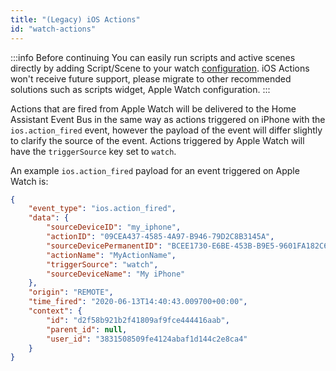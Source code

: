 ```yaml
---
title: "(Legacy) iOS Actions"
id: "watch-actions"
---
```


:::info Before continuing
You can easily run scripts and active scenes directly by adding Script/Scene to your watch [configuration](/docs/apple-watch/#home).
iOS Actions won't receive future support, please migrate to other recommended solutions such as scripts widget, Apple Watch configuration.
:::

Actions that are fired from Apple Watch will be delivered to the Home Assistant Event Bus in the same way as actions triggered on iPhone with the `ios.action_fired` event, however the payload of the event will differ slightly to clarify the source of the event. Actions triggered by Apple Watch will have the `triggerSource` key set to `watch`.

An example `ios.action_fired` payload for an event triggered on Apple Watch is:

```json
{
    "event_type": "ios.action_fired",
    "data": {
        "sourceDeviceID": "my_iphone",
        "actionID": "09CEA437-4585-4A97-B946-79D2C8B3145A",
        "sourceDevicePermanentID": "BCEE1730-E6BE-453B-B9E5-9601FA182C64",
        "actionName": "MyActionName",
        "triggerSource": "watch",
        "sourceDeviceName": "My iPhone"
    },
    "origin": "REMOTE",
    "time_fired": "2020-06-13T14:40:43.009700+00:00",
    "context": {
        "id": "d2f58b921b2f41809af9fce444416aab",
        "parent_id": null,
        "user_id": "3831508509fe4124abaf1d144c2e8ca4"
    }
}
```
